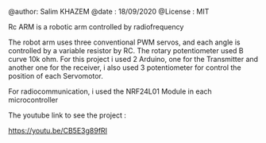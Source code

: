 @author: Salim KHAZEM 
@date : 18/09/2020 
@License : MIT 

Rc ARM is a robotic arm controlled by radiofrequency 

The robot arm uses three conventional PWM servos, and each angle is controlled by a variable resistor by RC. The rotary potentiometer used B curve 10k ohm.
For this project i used 2 Arduino, one for the Transmitter and another one for the receiver, 
i also used 3 potentiometer for control the position of each Servomotor. 

For radiocommunication, i used the NRF24L01 Module in each microcontroller


The youtube link to see the project : 

https://youtu.be/CB5E3g89fRI



